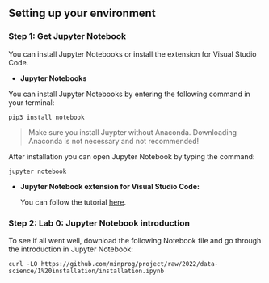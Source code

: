 ## Setting up your environment

### Step 1: Get Jupyter Notebook

You can install Jupyter Notebooks or install the extension for Visual Studio Code.

- **Jupyter Notebooks**

You can install Jupyter Notebooks by entering the following command in your terminal:

`pip3 install notebook`

> Make sure you install Juypter without Anaconda. Downloading Anaconda is not necessary and not recommended!

After installation you can open Jupyter Notebook by typing the command:

`jupyter notebook`

- **Jupyter Notebook extension for Visual Studio Code:**

  You can follow the tutorial [here](https://code.visualstudio.com/docs/datascience/jupyter-notebooks).

### Step 2: Lab 0: Jupyter Notebook introduction

To see if all went well, download the following Notebook file and go through the introduction in Jupyter Notebook:

`curl -LO https://github.com/minprog/project/raw/2022/data-science/1%20installation/installation.ipynb`
